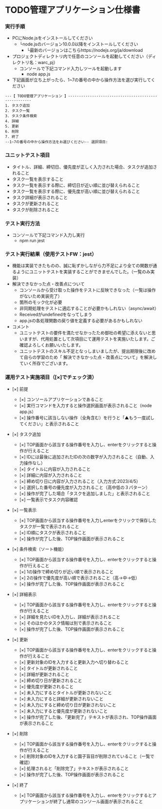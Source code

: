 # TODO管理アプリケーション仕様書

### 実行手順
- PCにNode.jsをインストールしてください
  - └node.jsのバージョン10.0.0以降をインストールしてください
    - └最新のバージョンはこちらhttps://nodejs.org/ja/download
- プロジェクトディレクトリ内で任意のコンソールを起動してください（ディレクトリ名：warc_pj）
  - コンソールで下記コマンド入力しツールを起動します
    - node app.js
- 下記画面が立ち上がったら、1~7の番号の中から操作方法を選び実行してください
```
---【 TODO管理アプリケーション 】-----------------------------------------------------
1. タスク追加
2. タスク一覧
3. タスク条件検索
4. 詳細
5. 更新
6. 削除
7. 終了
--1~7の番号の中から操作方法をお選びください-- 選択項目:
```

### ユニットテスト項目
- タイトル、詳細、締切日、優先度が正しく入力された場合、タスクが追加されること
- タスク一覧を表示すること
- タスク一覧を表示する際に、締切日が近い順に並び替えられること
- タスク一覧を表示する際に、優先度が高い順に並び替えられること
- タスク詳細が表示されること
- タスクが更新されること
- タスクが削除されること

### テスト実行方法
  - コンソールで下記コマンド入力し実行
    -  npm run jest

### テスト実行結果（使用テストFW：jest）
- 機能は実装できたものの、誠に恥ずかしながら力不足により全ての関数が通るようにユニットテストを実装することができませんでした。（一覧のみ実装）
- 解決できなかった点・改善点について
  - コンソールから受け取った操作をテストに反映できなった（一覧は操作がないため実装完了）
  - 箇所のモック化が必要
  - 非同期処理をテストに適応することが必要かもしれない（async/await）
  - Receivedがundefinedをなってしまう
  - app.jsの各処理関数の戻り値を定義する必要があるかもしれない
- コメント
  - ユニットテストの要件を満たせなかったため御社の希望に添えないと思いますが、代用処置として次項目にて運用テストを実施いたします。ご確認よろしくお願いいたします。
  - ユニットテストのスキル不足となっしまいましたが、提出期限後に改めて自らの学習のため「 解決できなかった点・改善点について」を解決していく所存でございます。

### 運用テスト実施項目（[×]でチェック済）
- [×] 前提
  - [×] コンソールアプリケーションであること
  - [×] 実行コマンドを入力すると操作選択画面が表示されること（node app.js）
  - [×] 操作番号に該当しない操作（全角含む）を行うと「▲もう一度試してください」と表示されること

- [×] タスク追加
  - [×] TOP画面から該当する操作番号を入力し、enterをクリックすると操作が行えること
  - [×] IDには最後に追加されたIDの次の数字が入力されること（自動、入力操作なし）
  - [×] タイトルに内容が入力されること
  - [×] 詳細に内容が入力されること
  - [×] 締め切り日に内容が入力されること（入力方式:2023/4/5）
  - [×] 選択した番号の優先度が入力されること（高中低の３パターン）
  - [×] 操作が完了した場合「タスクを追加しました」と表示されること
  - [×] 一覧表示でタスク内容確認

- [×] 一覧表示
  - [×] TOP画面から該当する操作番号を入力しenterをクリックで保存したタスクが一覧で表示されること
  - [×] ID順にタスクが表示されること
  - [×] 操作が完了した後、TOP操作画面が表示されること

- [×] 条件検索（ソート機能）
  - [×] TOP画面から該当する操作番号を入力し、enterをクリックすると操作が行えること
  - [×] 1の操作で締め切りが近い順で表示されること
  - [×] 2の操作で優先度が高い順で表示されること（高→中→低）
  - [×] 操作が完了した後、TOP操作画面が表示されること

- [×] 詳細表示
  - [×] TOP画面から該当する操作番号を入力し、enterをクリックすると操作が行えること
  - [×] 詳細を見たいIDを入力し、詳細が表示されること
  - [×] そのほかのタスク情報は別で表示されること
  - [×] 操作が完了した後、TOP操作画面が表示されること

- [×] 更新
  - [×] TOP画面から該当する操作番号を入力し、enterをクリックすると操作が行えること
  - [×] 更新対象のIDを入力すると更新入力へ切り替わること
  - [×] タイトルが更新されること
  - [×] 詳細が更新されること
  - [×] 締め切り日が更新されること
  - [×] 優先度が更新されること
  - [×] 未入力にするとタイトルが更新されないこと
  - [×] 未入力にすると詳細が更新されないこと
  - [×] 未入力にすると締め切り日が更新されないこと
  - [×] 未入力にすると優先度が更新されないこと
  - [×] 操作が完了した後、「更新完了」テキストが表示され、TOP操作画面が表示されること

- [×] 削除
  - [×] TOP画面から該当する操作番号を入力し、enterをクリックすると操作が行えること
  - [×] 削除対象のIDを入力すると園子盲目が削除されていること（一覧で確認）
  - [×] 処理されると「削除完了」テキストが表示されること
  - [×] 操作が完了した後、TOP操作画面が表示されること

- [×] 終了
  - [×] TOP画面から該当する操作番号を入力し、enterをクリックするとアプリケーションが終了し通常のコンソール画面が表示されること